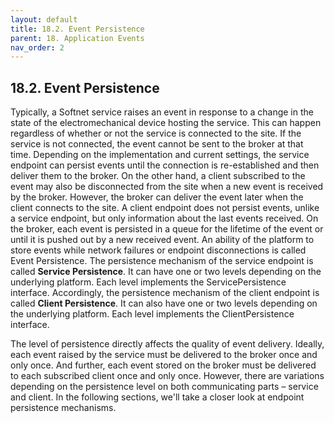 ```yaml
---
layout: default
title: 18.2. Event Persistence
parent: 18. Application Events
nav_order: 2
---
```


## 18.2. Event Persistence

Typically, a Softnet service raises an event in response to a change in the state of the electromechanical device hosting the service. This can happen regardless of whether or not the service is connected to the site. If the service is not connected, the event cannot be sent to the broker at that time. Depending on the implementation and current settings, the service endpoint can persist events until the connection is re-established and then deliver them to the broker. On the other hand, a client subscribed to the event may also be disconnected from the site when a new event is received by the broker. However, the broker can deliver the event later when the client connects to the site. A client endpoint does not persist events, unlike a service endpoint, but only information about the last events received. On the broker, each event is persisted in a queue for the lifetime of the event or until it is pushed out by a new received event. An ability of the platform to store events while network failures or endpoint disconnections is called Event Persistence. The persistence mechanism of the service endpoint is called **Service Persistence**. It can have one or two levels depending on the underlying platform. Each level implements the <span class="datatype">ServicePersistence</span> interface. Accordingly, the persistence mechanism of the client endpoint is called **Client Persistence**. It can also have one or two levels depending on the underlying platform.  Each level implements the <span class="datatype">ClientPersistence</span> interface.  

The level of persistence directly affects the quality of event delivery. Ideally, each event raised by the service must be delivered to the broker once and only once. And further, each event stored on the broker must be delivered to each subscribed client once and only once. However, there are variations depending on the persistence level on both communicating parts – service and client. In the following sections, we'll take a closer look at endpoint persistence mechanisms.

